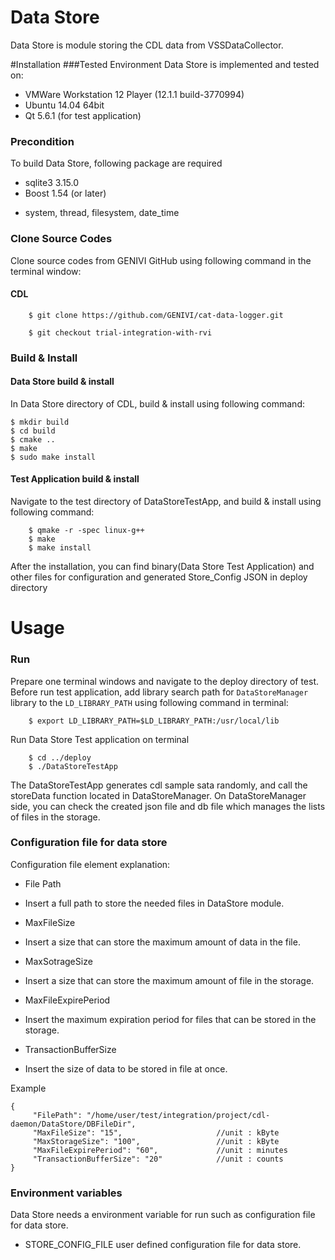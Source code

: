# Data Store
Data Store is module storing the CDL data from VSSDataCollector.

#Installation
###Tested Environment
Data Store is implemented and tested on:
* VMWare Workstation 12 Player (12.1.1 build-3770994)
* Ubuntu 14.04 64bit
* Qt 5.6.1 (for test application)

### Precondition
To build Data Store, following package are required
* sqlite3 3.15.0
* Boost 1.54 (or later)
 -  system, thread, filesystem, date_time

### Clone Source Codes
Clone source codes from GENIVI GitHub using following command in the terminal window:

#### CDL

        $ git clone https://github.com/GENIVI/cat-data-logger.git

        $ git checkout trial-integration-with-rvi


### Build & Install
#### Data Store build & install
In Data Store directory of CDL, build & install using following command:

    $ mkdir build
    $ cd build
    $ cmake ..
    $ make
    $ sudo make install
    
#### Test Application build & install
Navigate to the test directory of DataStoreTestApp, and build & install using following command:

        $ qmake -r -spec linux-g++
        $ make
        $ make install

After the installation, you can find binary(Data Store Test Application) and other files for configuration and generated Store_Config JSON in deploy directory

# Usage

### Run
Prepare one terminal windows and navigate to the deploy directory of test.
Before run test application, add library search path for `DataStoreManager` library to the `LD_LIBRARY_PATH` using following command in terminal:

        $ export LD_LIBRARY_PATH=$LD_LIBRARY_PATH:/usr/local/lib

Run Data Store Test application on terminal

        $ cd ../deploy
        $ ./DataStoreTestApp
        
The DataStoreTestApp generates cdl sample sata randomly, and call the storeData function located in DataStoreManager.
On DataStoreManager side, you can check the created json file and db file which manages the lists of files in the storage.

### Configuration file for data store
Configuration file element explanation:
* File Path 
 - Insert a full path to store the needed files in DataStore module.
* MaxFileSize
 - Insert a size that can store the maximum amount of data in the file.
* MaxSotrageSize
 - Insert a size that can store the maximum amount of file in the storage.
* MaxFileExpirePeriod
 - Insert the maximum expiration period for files that can be stored in the storage.
* TransactionBufferSize
 - Insert the size of data to be stored in file at once.

Example

    {
         "FilePath": "/home/user/test/integration/project/cdl-daemon/DataStore/DBFileDir",
         "MaxFileSize": "15",                     //unit : kByte
         "MaxStorageSize": "100",                 //unit : kByte
         "MaxFileExpirePeriod": "60",             //unit : minutes
         "TransactionBufferSize": "20"            //unit : counts
    }

### Environment variables
Data Store needs a environment variable for run such as configuration file for data store.
* STORE_CONFIG_FILE
user defined configuration file for data store.
